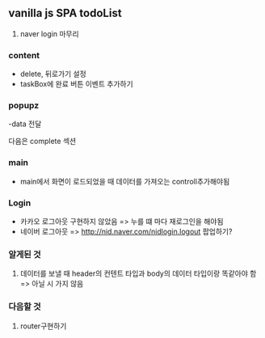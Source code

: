 ## vanilla js SPA todoList

1. naver login 마무리

### content

- delete, 뒤로가기 설정
- taskBox에 완료 버튼 이벤트 추가하기

### popupz

-data 전달

다음은 complete 섹션

### main

- main에서 화면이 로드되었을 때 데이터를 가져오는 controll추가해야됨

### Login

- 카카오 로그아웃 구현하지 않았음 => 누를 떄 마다 재로그인을 해야됨
- 네이버 로그아웃 => http://nid.naver.com/nidlogin.logout 팝업하기?

### 알게된 것

1. 데이터를 보낼 때 header의 컨텐트 타입과 body의 데이터 타입이랑 똑같아야 함 => 아닐 시 가지 않음

### 다음할 것

1. router구현하기
